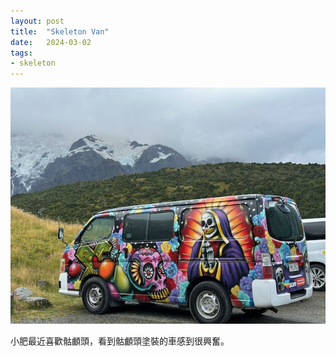 ```yaml
---
layout: post
title:  "Skeleton Van"
date:   2024-03-02
tags:
- skeleton
---
```

![Skeleton Van](/media/2024-03-02-skeleton-van.jpeg)

小肥最近喜歡骷顱頭，看到骷顱頭塗裝的車感到很興奮。